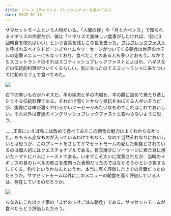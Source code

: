 ```yaml
---
title: フル･スコティッシュ･ブレックファストを食べてみた
date: 2022-01-16
---
```


サマセットモームという人物がいる。「人間の絆」や「月と六ペンス」で知られるイギリスの作家だが、彼は「イギリスで美味しい食事がしたければ、1日に3回朝食を取ればいい」という言葉を残しこの世を去った。[フルブレックファスト](https://ja.wikipedia.org/wiki/%E3%83%95%E3%83%AB%E3%83%BB%E3%83%96%E3%83%AC%E3%83%83%E3%82%AF%E3%83%95%E3%82%A1%E3%82%B9%E3%83%88)と呼ばれるベイクドビーンズやハムやソーセージがついてくる朝食は世界のホテルの定番メニューにもなっており、食べたことのある人も多いとおもう。なかでもスコットランドのそれはスコティッシュブレックファストとよばれ、ハギスなどの伝統的料理がついてくるらしい。気になったのでスコットランドに来たついでに朝のカフェで食べてみた。

![](https://photos.smugmug.com/photos/i-fnn5Cwx/0/a04a04b7/X3/i-fnn5Cwx-X3.jpg)

右下の黒いものがハギスだ。羊の挽肉と羊の内臓を、羊の腸に詰めて煮たり蒸したりする伝統料理である。それだけ聞くとかなり抵抗をおぼえる人がいそうだが、実際には味が濃くやわらかいソーセージみたいなものでこれはこれでおいしい。それ以外は普通のイングリッシュブレックファストと変わらないように思う。

……正直にいえば私には改めて食べてみたこの朝食の魅力はよくわからなかった。もちろん変なものが入っているわけでもなく、なので当然それなりにおいしいとは思うが、このプレートをさしてサマセットモームの愛した朝食とされているのは個人的にはクエスチョナブルである。目玉焼きにソーセージに煮た豆に焼いたトマトにハムにトーストである。いまでこそ大いに改善されたが、当時のイギリスの食のレベルの低さを皮肉った表現だったのではなかろうかという気すらしてくる。釣りというかなんというか、本当に高く評価した上での言葉だったのだろうか。サマセットモーム以外にこのメニューの朝食を高く評価している人は、存在しているのだろうか。

![](https://photos.smugmug.com/photos/i-4sBBWMg/0/3ce0e9fe/X3/i-4sBBWMg-X3.jpg)

ちなみにこれはすき家の「まぜのっけごはん朝食」である。サマセットモームが食べたらどう評価しただろう。


